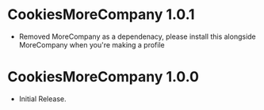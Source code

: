 # CookiesMoreCompany 1.0.1

- Removed MoreCompany as a dependenacy, please install this alongside MoreCompany when you're making a profile

# CookiesMoreCompany 1.0.0

- Initial Release.